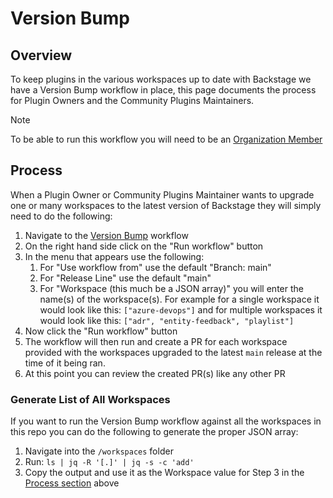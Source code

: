 # Version Bump

## Overview

To keep plugins in the various workspaces up to date with Backstage we have a Version Bump workflow in place, this page documents the process for Plugin Owners and the Community Plugins Maintainers.

> [!NOTE]
> To be able to run this workflow you will need to be an [Organization Member](https://github.com/backstage/community/blob/main/GOVERNANCE.md#organization-member)

## Process

When a Plugin Owner or Community Plugins Maintainer wants to upgrade one or many workspaces to the latest version of Backstage they will simply need to do the following:

1. Navigate to the [Version Bump](https://github.com/backstage/community-plugins/actions/workflows/version-bump.yml) workflow
2. On the right hand side click on the "Run workflow" button
3. In the menu that appears use the following:
   1. For "Use workflow from" use the default "Branch: main"
   2. For "Release Line" use the default "main"
   3. For "Workspace (this much be a JSON array)" you will enter the name(s) of the workspace(s). For example for a single workspace it would look like this: `["azure-devops"]` and for multiple workspaces it would look like this: `["adr", "entity-feedback", "playlist"]`
4. Now click the "Run workflow" button
5. The workflow will then run and create a PR for each workspace provided with the workspaces upgraded to the latest `main` release at the time of it being ran.
6. At this point you can review the created PR(s) like any other PR

### Generate List of All Workspaces

If you want to run the Version Bump workflow against all the workspaces in this repo you can do the following to generate the proper JSON array:

1. Navigate into the `/workspaces` folder
2. Run: `ls | jq -R '[.]' | jq -s -c 'add'`
3. Copy the output and use it as the Workspace value for Step 3 in the [Process section](#process) above
